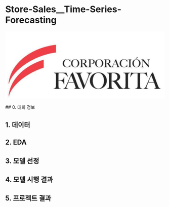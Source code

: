 # Store-Sales__Time-Series-Forecasting
<p align="center">
    <img src="images/corporation.png">
</p>
## 0. 대회 정보

## 1. 데이터

## 2. EDA

## 3. 모델 선정

## 4. 모델 시행 결과

## 5. 프로젝트 결과
